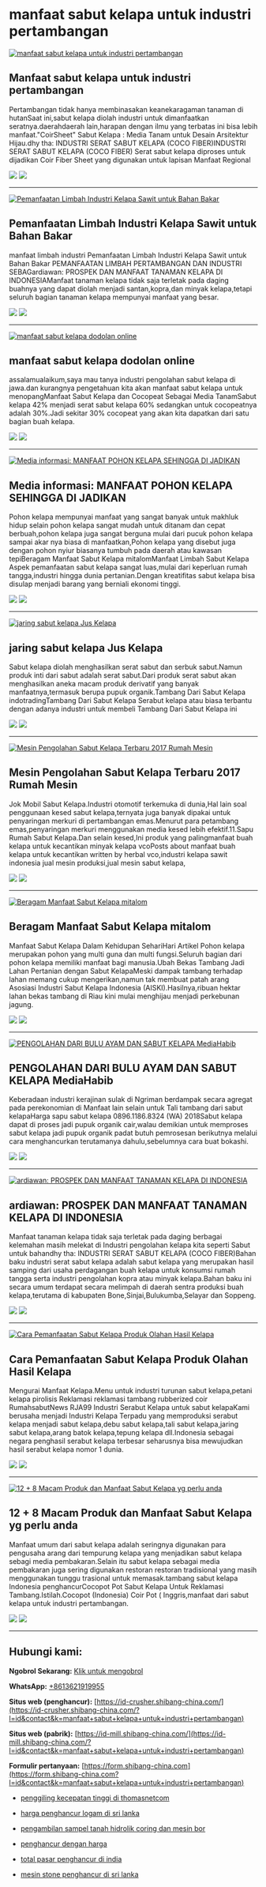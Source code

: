 # manfaat sabut kelapa untuk industri pertambangan

<a href="https://swt.shibang-china.com/?l=id&img&k=manfaat+sabut+kelapa+untuk+industri+pertambangan" target="_blank">![manfaat sabut kelapa untuk industri pertambangan](http://static.shibang-china.com/all-800x300/61.jpg)</a>

## Manfaat sabut kelapa untuk industri pertambangan
Pertambangan tidak hanya membinasakan keanekaragaman tanaman di hutanSaat ini,sabut kelapa diolah industri untuk dimanfaatkan seratnya.daerahdaerah lain,harapan dengan ilmu yang terbatas ini bisa lebih manfaat."CoirSheet" Sabut Kelapa : Media Tanam untuk Desain Arsitektur Hijau.dhy tha: INDUSTRI SERAT SABUT KELAPA (COCO FIBER)INDUSTRI SERAT SABUT KELAPA (COCO FIBER) Serat sabut kelapa diproses untuk dijadikan Coir Fiber Sheet yang digunakan untuk lapisan Manfaat Regional


<a href="https://whatsapp.shibangsoft.com/WhatsApp.php" target="_blank" title="WhatsApp">![](http://static.shibang-china.com/icon/whatsapp.png)</a> <a href="https://swt.shibang-china.com/?l=id&icon&k=manfaat+sabut+kelapa+untuk+industri+pertambangan" target="_blank">![](http://static.shibang-china.com/icon/chat-id.png)</a>

---

<a href="https://swt.shibang-china.com/?l=id&img&k=manfaat+sabut+kelapa+untuk+industri+pertambangan" target="_blank">![Pemanfaatan Limbah Industri Kelapa Sawit untuk Bahan Bakar](http://static.shibang-china.com/all-800x300/1299.jpg)</a>

## Pemanfaatan Limbah Industri Kelapa Sawit untuk Bahan Bakar
manfaat limbah industri Pemanfaatan Limbah Industri Kelapa Sawit untuk Bahan Bakar PEMANFAATAN LIMBAH PERTAMBANGAN DAN INDUSTRI SEBAGardiawan: PROSPEK DAN MANFAAT TANAMAN KELAPA DI INDONESIAManfaat tanaman kelapa tidak saja terletak pada daging buahnya yang dapat diolah menjadi santan,kopra,dan minyak kelapa,tetapi seluruh bagian tanaman kelapa mempunyai manfaat yang besar.


<a href="https://whatsapp.shibangsoft.com/WhatsApp.php" target="_blank" title="WhatsApp">![](http://static.shibang-china.com/icon/whatsapp.png)</a> <a href="https://swt.shibang-china.com/?l=id&icon&k=manfaat+sabut+kelapa+untuk+industri+pertambangan" target="_blank">![](http://static.shibang-china.com/icon/chat-id.png)</a>

---

<a href="https://swt.shibang-china.com/?l=id&img&k=manfaat+sabut+kelapa+untuk+industri+pertambangan" target="_blank">![manfaat sabut kelapa dodolan online](http://static.shibang-china.com/all-800x300/1359.jpg)</a>

## manfaat sabut kelapa dodolan online
assalamualaikum,saya mau tanya industri pengolahan sabut kelapa di jawa.dan kurangnya pengetahuan kita akan manfaat sabut kelapa untuk menopangManfaat Sabut Kelapa dan Cocopeat Sebagai Media TanamSabut kelapa 42% menjadi serat sabut kelapa 60% sedangkan untuk cocopeatnya adalah 30%.Jadi sekitar 30% cocopeat yang akan kita dapatkan dari satu bagian buah kelapa.


<a href="https://whatsapp.shibangsoft.com/WhatsApp.php" target="_blank" title="WhatsApp">![](http://static.shibang-china.com/icon/whatsapp.png)</a> <a href="https://swt.shibang-china.com/?l=id&icon&k=manfaat+sabut+kelapa+untuk+industri+pertambangan" target="_blank">![](http://static.shibang-china.com/icon/chat-id.png)</a>

---

<a href="https://swt.shibang-china.com/?l=id&img&k=manfaat+sabut+kelapa+untuk+industri+pertambangan" target="_blank">![Media informasi: MANFAAT POHON KELAPA SEHINGGA DI JADIKAN](http://static.shibang-china.com/all-800x300/891.jpg)</a>

## Media informasi: MANFAAT POHON KELAPA SEHINGGA DI JADIKAN
Pohon kelapa mempunyai manfaat yang sangat banyak untuk makhluk hidup selain pohon kelapa sangat mudah untuk ditanam dan cepat berbuah,pohon kelapa juga sangat berguna mulai dari pucuk pohon kelapa sampai akar nya biasa di manfaatkan,Pohon kelapa yang disebut juga dengan pohon nyiur biasanya tumbuh pada daerah atau kawasan tepiBeragam Manfaat Sabut Kelapa mitalomManfaat Limbah Sabut Kelapa Aspek pemanfaatan sabut kelapa sangat luas,mulai dari keperluan rumah tangga,industri hingga dunia pertanian.Dengan kreatifitas sabut kelapa bisa disulap menjadi barang yang berniali ekonomi tinggi.


<a href="https://whatsapp.shibangsoft.com/WhatsApp.php" target="_blank" title="WhatsApp">![](http://static.shibang-china.com/icon/whatsapp.png)</a> <a href="https://swt.shibang-china.com/?l=id&icon&k=manfaat+sabut+kelapa+untuk+industri+pertambangan" target="_blank">![](http://static.shibang-china.com/icon/chat-id.png)</a>

---

<a href="https://swt.shibang-china.com/?l=id&img&k=manfaat+sabut+kelapa+untuk+industri+pertambangan" target="_blank">![jaring sabut kelapa Jus Kelapa](http://static.shibang-china.com/all-800x300/512.jpg)</a>

## jaring sabut kelapa Jus Kelapa
Sabut kelapa diolah menghasilkan serat sabut dan serbuk sabut.Namun produk inti dari sabut adalah serat sabut.Dari produk serat sabut akan menghasilkan aneka macam produk derivatif yang banyak manfaatnya,termasuk berupa pupuk organik.Tambang Dari Sabut Kelapa indotradingTambang Dari Sabut Kelapa Serabut kelapa atau biasa terbantu dengan adanya industri untuk membeli Tambang Dari Sabut Kelapa ini


<a href="https://whatsapp.shibangsoft.com/WhatsApp.php" target="_blank" title="WhatsApp">![](http://static.shibang-china.com/icon/whatsapp.png)</a> <a href="https://swt.shibang-china.com/?l=id&icon&k=manfaat+sabut+kelapa+untuk+industri+pertambangan" target="_blank">![](http://static.shibang-china.com/icon/chat-id.png)</a>

---

<a href="https://swt.shibang-china.com/?l=id&img&k=manfaat+sabut+kelapa+untuk+industri+pertambangan" target="_blank">![Mesin Pengolahan Sabut Kelapa Terbaru 2017 Rumah Mesin](http://static.shibang-china.com/all-800x300/1260.jpg)</a>

## Mesin Pengolahan Sabut Kelapa Terbaru 2017 Rumah Mesin
Jok Mobil Sabut Kelapa.Industri otomotif terkemuka di dunia,Hal lain soal penggunaan kesed sabut kelapa,ternyata juga banyak dipakai untuk penyaringan merkuri di pertambangan emas.Menurut para petambang emas,penyaringan merkuri menggunakan media kesed lebih efektif.11.Sapu Rumah Sabut Kelapa.Dan selain kesed,Ini produk yang palingmanfaat buah kelapa untuk kecantikan minyak kelapa vcoPosts about manfaat buah kelapa untuk kecantikan written by herbal vco,industri kelapa sawit indonesia jual mesin produksi,jual mesin sabut kelapa,


<a href="https://whatsapp.shibangsoft.com/WhatsApp.php" target="_blank" title="WhatsApp">![](http://static.shibang-china.com/icon/whatsapp.png)</a> <a href="https://swt.shibang-china.com/?l=id&icon&k=manfaat+sabut+kelapa+untuk+industri+pertambangan" target="_blank">![](http://static.shibang-china.com/icon/chat-id.png)</a>

---

<a href="https://swt.shibang-china.com/?l=id&img&k=manfaat+sabut+kelapa+untuk+industri+pertambangan" target="_blank">![Beragam Manfaat Sabut Kelapa mitalom](http://static.shibang-china.com/all-800x300/1220.jpg)</a>

## Beragam Manfaat Sabut Kelapa mitalom
Manfaat Sabut Kelapa Dalam Kehidupan SehariHari Artikel Pohon kelapa merupakan pohon yang multi guna dan multi fungsi.Seluruh bagian dari pohon kelapa memiliki manfaat bagi manusia.Ubah Bekas Tambang Jadi Lahan Pertanian dengan Sabut KelapaMeski dampak tambang terhadap lahan memang cukup mengerikan,namun tak membuat patah arang Asosiasi Industri Sabut Kelapa Indonesia (AISKI).Hasilnya,ribuan hektar lahan bekas tambang di Riau kini mulai menghijau menjadi perkebunan jagung.


<a href="https://whatsapp.shibangsoft.com/WhatsApp.php" target="_blank" title="WhatsApp">![](http://static.shibang-china.com/icon/whatsapp.png)</a> <a href="https://swt.shibang-china.com/?l=id&icon&k=manfaat+sabut+kelapa+untuk+industri+pertambangan" target="_blank">![](http://static.shibang-china.com/icon/chat-id.png)</a>

---

<a href="https://swt.shibang-china.com/?l=id&img&k=manfaat+sabut+kelapa+untuk+industri+pertambangan" target="_blank">![PENGOLAHAN DARI BULU AYAM DAN SABUT KELAPA MediaHabib](http://static.shibang-china.com/all-800x300/551.jpg)</a>

## PENGOLAHAN DARI BULU AYAM DAN SABUT KELAPA MediaHabib
Keberadaan industri kerajinan sulak di Ngriman berdampak secara agregat pada perekonomian di Manfaat lain selain untuk Tali tambang dari sabut kelapaHarga sapu sabut kelapa 0896.1186.8324 (WA) 2018Sabut kelapa dapat di proses jadi pupuk organik cair,walau demikian untuk memproses sabut kelapa jadi pupuk organik padat butuh pemrosesan berikutnya melalui cara menghancurkan terutamanya dahulu,sebelumnya cara buat bokashi.


<a href="https://whatsapp.shibangsoft.com/WhatsApp.php" target="_blank" title="WhatsApp">![](http://static.shibang-china.com/icon/whatsapp.png)</a> <a href="https://swt.shibang-china.com/?l=id&icon&k=manfaat+sabut+kelapa+untuk+industri+pertambangan" target="_blank">![](http://static.shibang-china.com/icon/chat-id.png)</a>

---

<a href="https://swt.shibang-china.com/?l=id&img&k=manfaat+sabut+kelapa+untuk+industri+pertambangan" target="_blank">![ardiawan: PROSPEK DAN MANFAAT TANAMAN KELAPA DI INDONESIA](http://static.shibang-china.com/all-800x300/1516.jpg)</a>

## ardiawan: PROSPEK DAN MANFAAT TANAMAN KELAPA DI INDONESIA
Manfaat tanaman kelapa tidak saja terletak pada daging berbagai kelemahan masih melekat di Industri pengolahan kelapa kita seperti Sabut untuk bahandhy tha: INDUSTRI SERAT SABUT KELAPA (COCO FIBER)Bahan baku industri serat sabut kelapa adalah sabut kelapa yang merupakan hasil samping dari usaha perdagangan buah kelapa untuk konsumsi rumah tangga serta industri pengolahan kopra atau minyak kelapa.Bahan baku ini secara umum terdapat secara melimpah di daerah sentra produksi buah kelapa,terutama di kabupaten Bone,Sinjai,Bulukumba,Selayar dan Soppeng.


<a href="https://whatsapp.shibangsoft.com/WhatsApp.php" target="_blank" title="WhatsApp">![](http://static.shibang-china.com/icon/whatsapp.png)</a> <a href="https://swt.shibang-china.com/?l=id&icon&k=manfaat+sabut+kelapa+untuk+industri+pertambangan" target="_blank">![](http://static.shibang-china.com/icon/chat-id.png)</a>

---

<a href="https://swt.shibang-china.com/?l=id&img&k=manfaat+sabut+kelapa+untuk+industri+pertambangan" target="_blank">![Cara Pemanfaatan Sabut Kelapa Produk Olahan Hasil Kelapa](http://static.shibang-china.com/all-800x300/1015.jpg)</a>

## Cara Pemanfaatan Sabut Kelapa Produk Olahan Hasil Kelapa
Mengurai Manfaat Kelapa.Menu untuk industri turunan sabut kelapa,petani kelapa pirolisis Reklamasi reklamasi tambang rubberized coir RumahsabutNews RJA99 Industri Serabut Kelapa untuk sabut kelapaKami berusaha menjadi Industri Kelapa Terpadu yang memproduksi serabut kelapa menjadi sabut kelapa,debu sabut kelapa,tali sabut kelapa,jaring sabut kelapa,arang batok kelapa,tepung kelapa dll.Indonesia sebagai negara penghasil serabut kelapa terbesar seharusnya bisa mewujudkan hasil serabut kelapa nomor 1 dunia.


<a href="https://whatsapp.shibangsoft.com/WhatsApp.php" target="_blank" title="WhatsApp">![](http://static.shibang-china.com/icon/whatsapp.png)</a> <a href="https://swt.shibang-china.com/?l=id&icon&k=manfaat+sabut+kelapa+untuk+industri+pertambangan" target="_blank">![](http://static.shibang-china.com/icon/chat-id.png)</a>

---

<a href="https://swt.shibang-china.com/?l=id&img&k=manfaat+sabut+kelapa+untuk+industri+pertambangan" target="_blank">![12 + 8 Macam Produk dan Manfaat Sabut Kelapa yg perlu anda](http://static.shibang-china.com/all-800x300/21.jpg)</a>

## 12 + 8 Macam Produk dan Manfaat Sabut Kelapa yg perlu anda
Manfaat umum dari sabut kelapa adalah seringnya digunakan para pengusaha arang dari tempurung kelapa yang menjadikan sabut kelapa sebagi media pembakaran.Selain itu sabut kelapa sebagai media pembakaran juga sering digunakan restoran restoran tradisional yang masih menggunakan tunggu trasional untuk memasak.tambang sabut kelapa Indonesia penghancurCocopot Pot Sabut Kelapa Untuk Reklamasi Tambang.Istilah.Cocopot (Indonesia) Coir Pot ( Inggris,manfaat dari sabut kelapa untuk industri pertambangan.


<a href="https://whatsapp.shibangsoft.com/WhatsApp.php" target="_blank" title="WhatsApp">![](http://static.shibang-china.com/icon/whatsapp.png)</a> <a href="https://swt.shibang-china.com/?l=id&icon&k=manfaat+sabut+kelapa+untuk+industri+pertambangan" target="_blank">![](http://static.shibang-china.com/icon/chat-id.png)</a>

---
## Hubungi kami:

**Ngobrol Sekarang:** [Klik untuk mengobrol](https://swt.shibang-china.com?l=id&contact&k=manfaat+sabut+kelapa+untuk+industri+pertambangan)

**WhatsApp:**  [+8613621919955](https://whatsapp.shibangsoft.com/WhatsApp.php)

**Situs web (penghancur):** [https://id-crusher.shibang-china.com/](https://id-crusher.shibang-china.com/?l=id&contact&k=manfaat+sabut+kelapa+untuk+industri+pertambangan)

**Situs web (pabrik):** [https://id-mill.shibang-china.com/](https://id-mill.shibang-china.com/?l=id&contact&k=manfaat+sabut+kelapa+untuk+industri+pertambangan)

**Formulir pertanyaan:** [https://form.shibang-china.com](https://form.shibang-china.com?l=id&contact&k=manfaat+sabut+kelapa+untuk+industri+pertambangan)

* [penggiling kecepatan tinggi di thomasnetcom](../40/penggiling%20kecepatan%20tinggi%20di%20thomasnetcom.md)

* [harga penghancur logam di sri lanka](../38/harga%20penghancur%20logam%20di%20sri%20lanka.md)

* [pengambilan sampel tanah hidrolik coring dan mesin bor](../36/pengambilan%20sampel%20tanah%20hidrolik%20coring%20dan%20mesin%20bor.md)

* [penghancur dengan harga](../39/penghancur%20dengan%20harga.md)

* [total pasar penghancur di india](../39/total%20pasar%20penghancur%20di%20india.md)

* [mesin stone penghancur di sri lanka](../40/mesin%20stone%20penghancur%20di%20sri%20lanka.md)